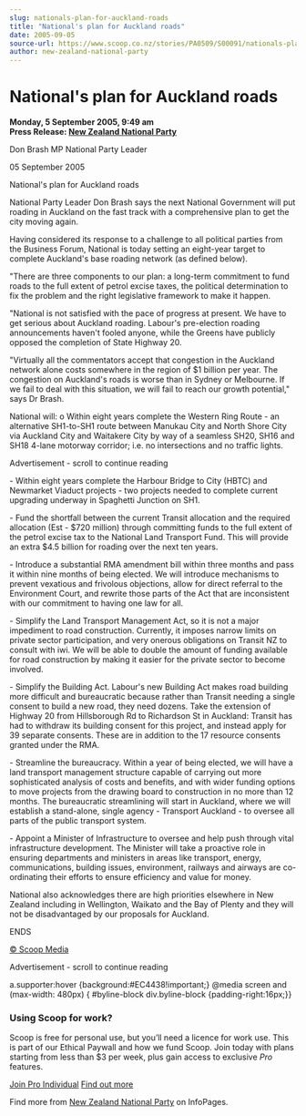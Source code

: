 ```yaml
---
slug: nationals-plan-for-auckland-roads
title: "National's plan for Auckland roads"
date: 2005-09-05
source-url: https://www.scoop.co.nz/stories/PA0509/S00091/nationals-plan-for-auckland-roads.htm
author: new-zealand-national-party
---
```

National's plan for Auckland roads
==================================

**Monday, 5 September 2005, 9:49 am**  
**Press Release: [New Zealand National Party](https://info.scoop.co.nz/New_Zealand_National_Party)**

Don Brash MP National Party Leader

05 September 2005

National's plan for Auckland roads

National Party Leader Don Brash says the next National Government will put roading in Auckland on the fast track with a comprehensive plan to get the city moving again.

Having considered its response to a challenge to all political parties from the Business Forum, National is today setting an eight-year target to complete Auckland's base roading network (as defined below).

"There are three components to our plan: a long-term commitment to fund roads to the full extent of petrol excise taxes, the political determination to fix the problem and the right legislative framework to make it happen.

"National is not satisfied with the pace of progress at present. We have to get serious about Auckland roading. Labour's pre-election roading announcements haven't fooled anyone, while the Greens have publicly opposed the completion of State Highway 20.

"Virtually all the commentators accept that congestion in the Auckland network alone costs somewhere in the region of $1 billion per year. The congestion on Auckland's roads is worse than in Sydney or Melbourne. If we fail to deal with this situation, we will fail to reach our growth potential," says Dr Brash.

National will: o Within eight years complete the Western Ring Route - an alternative SH1-to-SH1 route between Manukau City and North Shore City via Auckland City and Waitakere City by way of a seamless SH20, SH16 and SH18 4-lane motorway corridor; i.e. no intersections and no traffic lights.

Advertisement - scroll to continue reading





\- Within eight years complete the Harbour Bridge to City (HBTC) and Newmarket Viaduct projects - two projects needed to complete current upgrading underway in Spaghetti Junction on SH1.

\- Fund the shortfall between the current Transit allocation and the required allocation (Est - $720 million) through committing funds to the full extent of the petrol excise tax to the National Land Transport Fund. This will provide an extra $4.5 billion for roading over the next ten years.

\- Introduce a substantial RMA amendment bill within three months and pass it within nine months of being elected. We will introduce mechanisms to prevent vexatious and frivolous objections, allow for direct referral to the Environment Court, and rewrite those parts of the Act that are inconsistent with our commitment to having one law for all.

\- Simplify the Land Transport Management Act, so it is not a major impediment to road construction. Currently, it imposes narrow limits on private sector participation, and very onerous obligations on Transit NZ to consult with iwi. We will be able to double the amount of funding available for road construction by making it easier for the private sector to become involved.

\- Simplify the Building Act. Labour's new Building Act makes road building more difficult and bureaucratic because rather than Transit needing a single consent to build a new road, they need dozens. Take the extension of Highway 20 from Hillsborough Rd to Richardson St in Auckland: Transit has had to withdraw its building consent for this project, and instead apply for 39 separate consents. These are in addition to the 17 resource consents granted under the RMA.

\- Streamline the bureaucracy. Within a year of being elected, we will have a land transport management structure capable of carrying out more sophisticated analysis of costs and benefits, and with wider funding options to move projects from the drawing board to construction in no more than 12 months. The bureaucratic streamlining will start in Auckland, where we will establish a stand-alone, single agency - Transport Auckland - to oversee all parts of the public transport system.

\- Appoint a Minister of Infrastructure to oversee and help push through vital infrastructure development. The Minister will take a proactive role in ensuring departments and ministers in areas like transport, energy, communications, building issues, environment, railways and airways are co-ordinating their efforts to ensure efficiency and value for money.

National also acknowledges there are high priorities elsewhere in New Zealand including in Wellington, Waikato and the Bay of Plenty and they will not be disadvantaged by our proposals for Auckland.

ENDS

[© Scoop Media](http://www.scoop.co.nz/about/terms.html)  

Advertisement - scroll to continue reading



a.supporter:hover {background:#EC4438!important;} @media screen and (max-width: 480px) { #byline-block div.byline-block {padding-right:16px;}}

### Using Scoop for work?

Scoop is free for personal use, but you’ll need a licence for work use. This is part of our Ethical Paywall and how we fund Scoop. Join today with plans starting from less than $3 per week, plus gain access to exclusive _Pro_ features.  
  
[Join Pro Individual](https://pro.scoop.co.nz/Individual/?from=ProIn24) [Find out more](https://pro.scoop.co.nz/using-scoop-for-work/?from=ProIn24)

Find more from [New Zealand National Party](https://info.scoop.co.nz/New_Zealand_National_Party) on InfoPages.